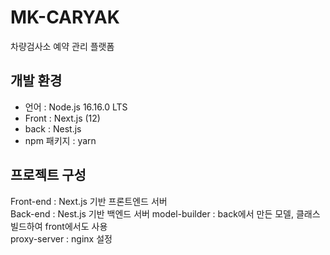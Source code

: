 # MK-CARYAK

차량검사소 예약 관리 플랫폼

## 개발 환경

- 언어 : Node.js 16.16.0 LTS
- Front : Next.js (12)
- back : Nest.js
- npm 패키지 : yarn

## 프로젝트 구성

Front-end : Next.js 기반 프론트엔드 서버  
Back-end : Nest.js 기반 백엔드 서버
model-builder : back에서 만든 모델, 클래스 빌드하여 front에서도 사용  
proxy-server : nginx 설정
